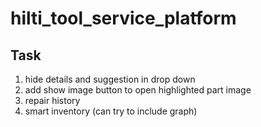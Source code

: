 # hilti_tool_service_platform

## Task 
1) hide details and suggestion in drop down
2) add show image button to open highlighted part image
3) repair history 
4) smart inventory (can try to include graph)
